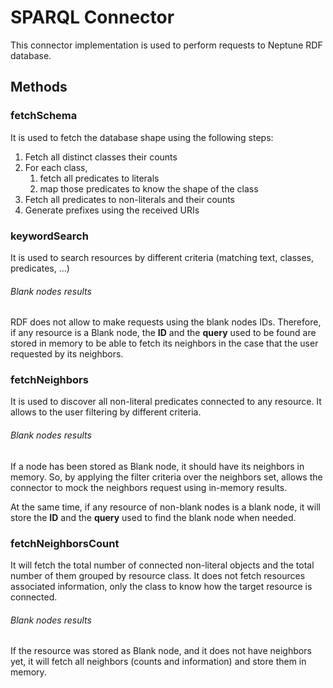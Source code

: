 # SPARQL Connector
This connector implementation is used to perform requests to Neptune RDF database.

## Methods
### fetchSchema
It is used to fetch the database shape using the following steps:
1. Fetch all distinct classes their counts
2. For each class,
   1. fetch all predicates to literals
   2. map those predicates to know the shape of the class
3. Fetch all predicates to non-literals and their counts
4. Generate prefixes using the received URIs

### keywordSearch
It is used to search resources by different criteria 
(matching text, classes, predicates, ...)

###### Blank nodes results
RDF does not allow to make requests using the blank nodes IDs.
Therefore, if any resource is a Blank node, the __ID__ and the __query__
used to be found are stored in memory to be able to fetch its neighbors
in the case that the user requested by its neighbors.


### fetchNeighbors
It is used to discover all non-literal predicates connected to any
resource. It allows to the user filtering by different criteria.

###### Blank nodes results
If a node has been stored as Blank node, it should have its neighbors
in memory. So, by applying the filter criteria over the neighbors set,
allows the connector to mock the neighbors request using in-memory results.

At the same time, if any resource of non-blank nodes is a blank node,
it will store the __ID__ and the __query__ used to find the blank node when needed.


### fetchNeighborsCount
It will fetch the total number of connected non-literal objects and the
total number of them grouped by resource class. It does not fetch resources
associated information, only the class to know how the 
target resource is connected.

###### Blank nodes results
If the resource was stored as Blank node, and it does not have neighbors yet,
it will fetch all neighbors (counts and information) and store them in memory.
